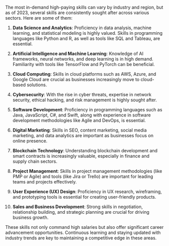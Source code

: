 The most in-demand high-paying skills can vary by industry and region, but as of 2023, several skills are consistently sought after across various sectors. Here are some of them:

1. **Data Science and Analytics**: Proficiency in data analysis, machine learning, and statistical modeling is highly valued. Skills in programming languages like Python and R, as well as tools like SQL and Tableau, are essential.

2. **Artificial Intelligence and Machine Learning**: Knowledge of AI frameworks, neural networks, and deep learning is in high demand. Familiarity with tools like TensorFlow and PyTorch can be beneficial.

3. **Cloud Computing**: Skills in cloud platforms such as AWS, Azure, and Google Cloud are crucial as businesses increasingly move to cloud-based solutions.

4. **Cybersecurity**: With the rise in cyber threats, expertise in network security, ethical hacking, and risk management is highly sought after.

5. **Software Development**: Proficiency in programming languages such as Java, JavaScript, C#, and Swift, along with experience in software development methodologies like Agile and DevOps, is essential.

6. **Digital Marketing**: Skills in SEO, content marketing, social media marketing, and data analytics are important as businesses focus on online presence.

7. **Blockchain Technology**: Understanding blockchain development and smart contracts is increasingly valuable, especially in finance and supply chain sectors.

8. **Project Management**: Skills in project management methodologies (like PMP or Agile) and tools (like Jira or Trello) are important for leading teams and projects effectively.

9. **User  Experience (UX) Design**: Proficiency in UX research, wireframing, and prototyping tools is essential for creating user-friendly products.

10. **Sales and Business Development**: Strong skills in negotiation, relationship building, and strategic planning are crucial for driving business growth.

These skills not only command high salaries but also offer significant career advancement opportunities. Continuous learning and staying updated with industry trends are key to maintaining a competitive edge in these areas.